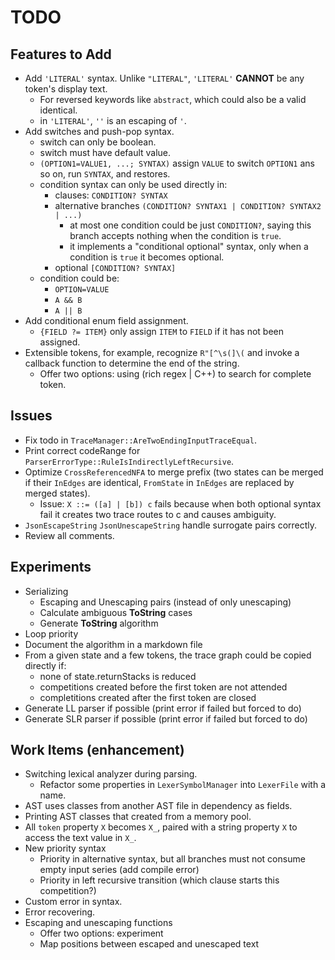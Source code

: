 # TODO

## Features to Add

- Add `'LITERAL'` syntax. Unlike `"LITERAL"`, `'LITERAL'` **CANNOT** be any token's display text.
  - For reversed keywords like `abstract`, which could also be a valid identical.
  - in `'LITERAL'`, `''` is an escaping of `'`.
- Add switches and push-pop syntax.
  - switch can only be boolean.
  - switch must have default value.
  - `(OPTION1=VALUE1, ...; SYNTAX)` assign `VALUE` to switch `OPTION1` ans so on, run `SYNTAX`, and restores.
  - condition syntax can only be used directly in:
    - clauses: `CONDITION? SYNTAX`
    - alternative branches `(CONDITION? SYNTAX1 | CONDITION? SYNTAX2 | ...)`
      - at most one condition could be just `CONDITION?`, saying this branch accepts nothing when the condition is `true`.
      - it implements a "conditional optional" syntax, only when a condition is `true` it becomes optional.
    - optional `[CONDITION? SYNTAX]`
  - condition could be:
    - `OPTION=VALUE`
    - `A && B`
    - `A || B`
- Add conditional enum field assignment.
  - `{FIELD ?= ITEM}` only assign `ITEM` to `FIELD` if it has not been assigned.
- Extensible tokens, for example, recognize `R"[^\s(]\(` and invoke a callback function to determine the end of the string.
  - Offer two options: using (rich regex | C++) to search for complete token.

## Issues

- Fix todo in `TraceManager::AreTwoEndingInputTraceEqual`.
- Print correct codeRange for `ParserErrorType::RuleIsIndirectlyLeftRecursive`.
- Optimize `CrossReferencedNFA` to merge prefix (two states can be merged if their `InEdges` are identical, `FromState` in `InEdges` are replaced by merged states).
  - Issue: `X ::= ([a] | [b]) c` fails because when both optional syntax fail it creates two trace routes to c and causes ambiguity.
- `JsonEscapeString` `JsonUnescapeString` handle surrogate pairs correctly.
- Review all comments.

## Experiments

- Serializing
  - Escaping and Unescaping pairs (instead of only unescaping)
  - Calculate ambiguous **ToString** cases
  - Generate **ToString** algorithm
- Loop priority
- Document the algorithm in a markdown file
- From a given state and a few tokens, the trace graph could be copied directly if:
  - none of state.returnStacks is reduced
  - competitions created before the first token are not attended
  - completitions created after the first token are closed
- Generate LL parser if possible (print error if failed but forced to do)
- Generate SLR parser if possible (print error if failed but forced to do)

## Work Items (enhancement)

- Switching lexical analyzer during parsing.
  - Refactor some properties in `LexerSymbolManager` into `LexerFile` with a name.
- AST uses classes from another AST file in dependency as fields.
- Printing AST classes that created from a memory pool.
- All `token` property `X` becomes `X_`, paired with a string property `X` to access the text value in `X_`.
- New priority syntax
  - Priority in alternative syntax, but all branches must not consume empty input series (add compile error)
  - Priority in left recursive transition (which clause starts this competition?)
- Custom error in syntax.
- Error recovering.
- Escaping and unescaping functions
  - Offer two options: experiment
  - Map positions between escaped and unescaped text

